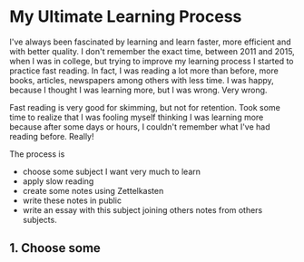 # My Ultimate Learning Process

I've always been fascinated by learning and learn faster, more efficient and with better quality. I don't remember the exact time, between 2011 and 2015, when I was in college, but trying to improve my learning process I started to practice fast reading. In fact, I was reading a lot more than before, more books, articles, newspapers among others with less time. I was happy, because I thought I was learning more, but I was wrong. Very wrong.

Fast reading is very good for skimming, but not for retention. Took some time to realize that I was fooling myself thinking I was learning more because after some days or hours, I couldn't remember what I've had reading before. Really!

The process is

- choose some subject I want very much to learn
- apply slow reading
- create some notes using Zettelkasten
- write these notes in public
- write an essay with this subject joining others notes from others subjects.

## 1. Choose some
